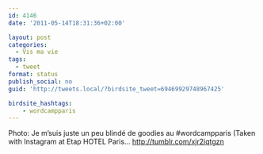 ```yaml
---
id: 4146
date: '2011-05-14T18:31:36+02:00'

layout: post
categories:
  - Vis ma vie
tags:
  - tweet
format: status
publish_social: no
guid: 'http://tweets.local/?birdsite_tweet=69469929748967425'

birdsite_hashtags:
    - wordcampparis
---
```


Photo: Je m’suis juste un peu blindé de goodies au #wordcampparis (Taken with Instagram at Etap HOTEL Paris… http://tumblr.com/xjr2iqtgzn